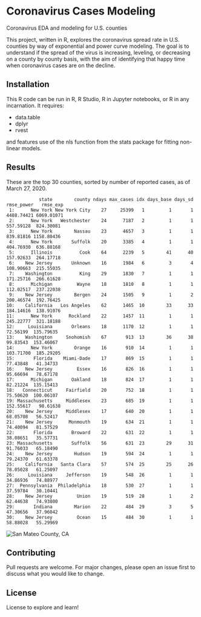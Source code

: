 # Coronavirus Cases Modeling

Coronavirus EDA and modeling for U.S. counties

This project, written in R, explores the coronavirus spread rate in U.S. counties by way of exponential and power curve modeling.  The goal is to understand if the spread of the virus is increasing, leveling, or decreasing on a county by county basis, with the aim of identifying that happy time when coronavirus cases are on the decline.

## Installation

This R code can be run in R, R Studio, R in Jupyter notebooks, or R in any incarnation.  It requires:

* data.table
* dplyr
* rvest

and features use of the nls function from the stats package for fitting non-linear models.

## Results

These are the top 30 counties, sorted by number of reported cases, as of March 27, 2020.

```            
            state        county ndays max_cases idx days_base days_sd rmse_power   rmse_exp
 1:      New York New York City    27     25399   1         1       1 4488.74421 6069.01071
 2:      New York   Westchester    24      7187   2         1       1  557.59128  824.30081
 3:      New York        Nassau    23      4657   3         1       1  839.81816 1158.80436
 4:      New York       Suffolk    20      3385   4         1       1  404.76930  636.88168
 5:      Illinois          Cook    64      2239   5        41      40  157.92633  264.17718
 6:    New Jersey       Unknown    16      1984   6         3       4  108.90663  215.55035
 7:    Washington          King    29      1830   7         1       1  171.25716  266.61628
 8:      Michigan         Wayne    18      1810   8         1       1  112.02517  237.22038
 9:    New Jersey        Bergen    24      1505   9         1       2  200.46574  192.76425
10:    California   Los Angeles    62      1465  10        33      33  184.14616  138.91076
11:      New York      Rockland    22      1457  11         1       1  245.22777  321.18188
12:     Louisiana       Orleans    18      1170  12         1       1   72.56199  135.79635
13:    Washington     Snohomish    67       913  13        36      38   99.83543  153.46067
14:      New York        Orange    16       910  14         1       1  103.71700  185.29205
15:       Florida    Miami-Dade    17       869  15         1       1   77.43848   41.34733
16:    New Jersey         Essex    16       826  16         1       1   95.66694   78.67178
17:      Michigan       Oakland    18       824  17         1       1   82.21224  135.15413
18:   Connecticut     Fairfield    20       752  18         1       1   75.50620  100.06107
19: Massachusetts     Middlesex    23       685  19         1       1  152.55617   98.61638
20:    New Jersey     Middlesex    17       640  20         1       1   68.05708   56.52417
21:    New Jersey      Monmouth    19       634  21         1       1   74.40094   81.57529
22:       Florida       Broward    22       631  22         1       1   38.08651   35.57731
23: Massachusetts       Suffolk    56       631  23        29      31   91.76033   65.18490
24:    New Jersey        Hudson    19       594  24         1       1   79.24370   61.63378
25:    California   Santa Clara    57       574  25        25      26   78.05028   61.25097
26:     Louisiana     Jefferson    19       548  26         1       1   34.86936   74.88977
27:  Pennsylvania  Philadelphia    18       530  27         1       1   37.59784   30.10441
28:    New Jersey         Union    19       519  28         1       2   62.44638   74.93800
29:       Indiana        Marion    22       484  29         3       5   47.30656   37.96042
30:    New Jersey         Ocean    15       484  30         1       1   58.88028   55.29969
```

![San Mateo County, CA](http://github.com/picture "San Mateo County, CA")


## Contributing
Pull requests are welcome. For major changes, please open an issue first to discuss what you would like to change.

## License
License to explore and learn!
